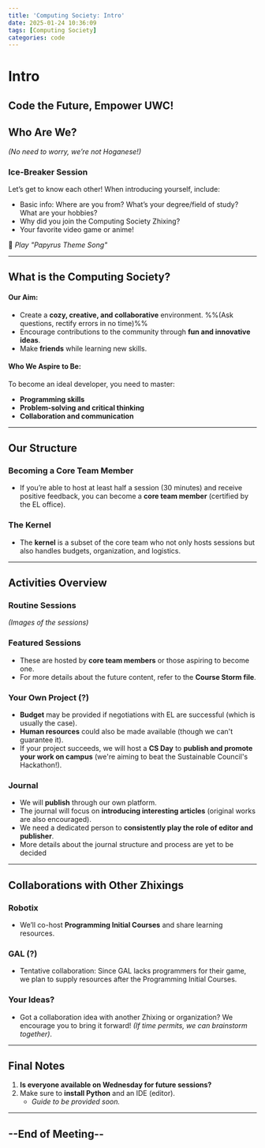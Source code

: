 ```yaml
---
title: 'Computing Society: Intro'
date: 2025-01-24 10:36:09
tags: [Computing Society]
categories: code
---
```


# Intro

## Code the Future, Empower UWC!

## Who Are We? 
*(No need to worry, we’re not Hoganese!)*

### Ice-Breaker Session

Let’s get to know each other! When introducing yourself, include:
- Basic info: Where are you from? What’s your degree/field of study? What are your hobbies?
- Why did you join the Computing Society Zhixing?
- Your favorite video game or anime!

🎵 *Play "Papyrus Theme Song"*

---

## What is the Computing Society?

#### Our Aim:
- Create a **cozy, creative, and collaborative** environment. %%(Ask questions, rectify errors in no time)%%
- Encourage contributions to the community through **fun and innovative ideas**.
- Make **friends** while learning new skills.

#### Who We Aspire to Be:
To become an ideal developer, you need to master:
- **Programming skills**
- **Problem-solving and critical thinking**
- **Collaboration and communication**

---

## Our Structure

### Becoming a Core Team Member
- If you’re able to host at least half a session (30 minutes) and receive positive feedback, you can become a **core team member** (certified by the EL office).

### The Kernel
- The **kernel** is a subset of the core team who not only hosts sessions but also handles budgets, organization, and logistics.

---

## Activities Overview

### Routine Sessions
*(Images of the sessions)*

### Featured Sessions
- These are hosted by **core team members** or those aspiring to become one.
- For more details about the future content, refer to the **Course Storm file**.

### Your Own Project (?)

- **Budget** may be provided if negotiations with EL are successful (which is usually the case).
- **Human resources** could also be made available (though we can't guarantee it).
- If your project succeeds, we will host a **CS Day** to **publish and promote your work on campus** (we're aiming to beat the Sustainable Council's Hackathon!).

### Journal

- We will **publish** through our own platform.
- The journal will focus on **introducing interesting articles** (original works are also encouraged).
- We need a dedicated person to **consistently play the role of editor and publisher**.
- More details about the journal structure and process are yet to be decided

---

## Collaborations with Other Zhixings

### Robotix
- We’ll co-host **Programming Initial Courses** and share learning resources.

### GAL (?)
- Tentative collaboration: Since GAL lacks programmers for their game, we plan to supply resources after the Programming Initial Courses.

### Your Ideas?
- Got a collaboration idea with another Zhixing or organization? We encourage you to bring it forward! 
*(If time permits, we can brainstorm together)*.

---

## Final Notes

1. **Is everyone available on Wednesday for future sessions?**
2. Make sure to **install Python** and an IDE (editor).
   - *Guide to be provided soon.*

---

## --End of Meeting--
